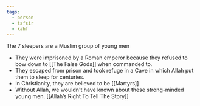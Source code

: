 ```yaml
---
tags:
  - person
  - tafsir
  - kahf
---
```

The 7 sleepers are a Muslim group of young men

- They were imprisoned by a Roman emperor because they refused to bow down to [[The False Gods]] when commanded to.
- They escaped from prison and took refuge in a Cave in which Allah put them to sleep for centuries.
- In Christianity, they are believed to be [[Martyrs]]
- Without Allah, we wouldn't have known about these strong-minded young men. [[Allah’s Right To Tell The Story]]